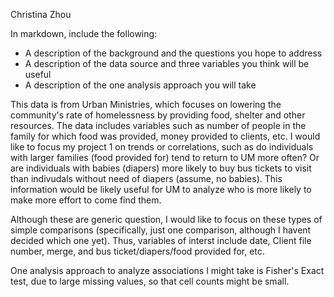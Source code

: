 Christina Zhou

In markdown, include the following:

* A description of the background and the questions you hope to address 
* A description of the data source and three variables you think will be useful 
* A description of the one analysis approach you will take 

This data is from Urban Ministries, which focuses on lowering the community's rate of homelessness by providing food, shelter and other resources. The data includes variables such as number of people in the family for which food was provided, money provided to clients, etc. I would like to focus my project 1 on trends or correlations, such as do individuals with larger families (food provided for) tend to return to UM more often? Or are individuals with babies (diapers) more likely to buy bus tickets to visit than indivudals without need of diapers (assume, no babies). This information would be likely useful for UM to analyze who is more likely to make more effort to come find them. 

Although these are generic question, I would like to focus on these types of simple comparisons (specifically, just one comparison, although I havent decided which one yet). Thus, variables of interst include date, Client file number, merge, and bus ticket/diapers/food provided for, etc. 

One analysis approach to analyze associations I might take is Fisher's Exact test, due to large missing values, so that cell counts might be small.